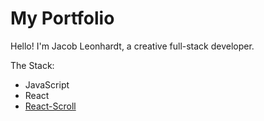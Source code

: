 # My Portfolio

Hello! I'm Jacob Leonhardt, a creative full-stack developer.

The Stack:
- JavaScript
- React
- [React-Scroll](https://github.com/fisshy/react-scroll)
